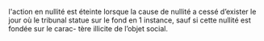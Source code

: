 l'action en nullité est éteinte lorsque la cause de nullité a cessé d’exister le jour où le tribunal statue sur le fond en 1 instance, sauf si cette nullité est fondée sur le carac- tère illicite de l’objet social.